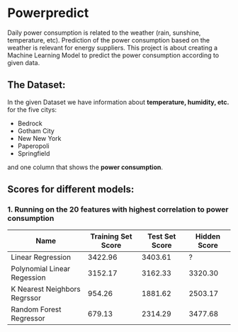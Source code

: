 # Powerpredict
Daily power consumption is related to the weather (rain, sunshine, temperature, etc).
Prediction of the power consumption based on the weather is relevant for energy suppliers.
This project is about creating a Machine Learning Model to predict the power consumption
according to given data.

## The Dataset:
In the given Dataset we have information about **temperature, humidity, etc.** for the five citys:
* Bedrock
* Gotham City
* New New York
* Paperopoli
* Springfield

and one column that shows the **power consumption**.


## Scores for different models:

### 1. Running on the 20 features with highest correlation to power consumption

| Name                         | Training Set Score | Test Set Score | Hidden Score |
|------------------------------|--------------------|----------------|--------------|
| Linear Regression            | 3422.96            | 3403.61        |   ?          |
| Polynomial Linear Regession  | 3152.17            | 3162.33        |   3320.30    |
| K Nearest Neighbors Regrssor | 954.26             | 1881.62        |   2503.17    |
| Random Forest Regressor      | 679.13             | 2314.29        |   3477.68    |


